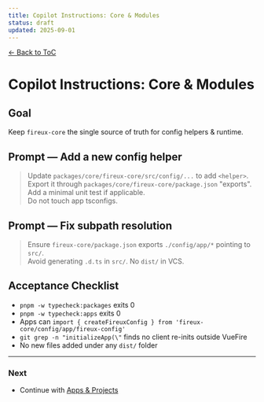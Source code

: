```yaml
---
title: Copilot Instructions: Core & Modules
status: draft
updated: 2025-09-01
---
```


[← Back to ToC](../copilot-00-toc.md)

# Copilot Instructions: Core & Modules

## Goal
Keep `fireux-core` the single source of truth for config helpers & runtime.

## Prompt — Add a new config helper
> Update `packages/core/fireux-core/src/config/...` to add `<helper>`.  
> Export it through `packages/core/fireux-core/package.json` "exports".  
> Add a minimal unit test if applicable.  
> Do not touch app tsconfigs.

## Prompt — Fix subpath resolution
> Ensure `fireux-core/package.json` exports `./config/app/*` pointing to `src/`.  
> Avoid generating `.d.ts` in `src/`. No `dist/` in VCS.

## Acceptance Checklist
- `pnpm -w typecheck:packages` exits 0
- `pnpm -w typecheck:apps` exits 0
- Apps can `import { createFireuxConfig } from 'fireux-core/config/app/fireux-config'`
- `git grep -n "initializeApp(\"` finds no client re-inits outside VueFire
- No new files added under any `dist/` folder

---

### Next
- Continue with [Apps & Projects](./copilot-instructions-projects.md)
